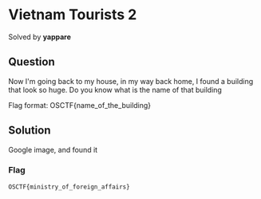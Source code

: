 # Vietnam Tourists 2
Solved by **yappare**

## Question
Now I'm going back to my house, in my way back home, I found a building that look so huge. Do you know what is the name of that building

Flag format: OSCTF{name_of_the_building}

## Solution
Google image, and found it

### Flag
`OSCTF{ministry_of_foreign_affairs}`
